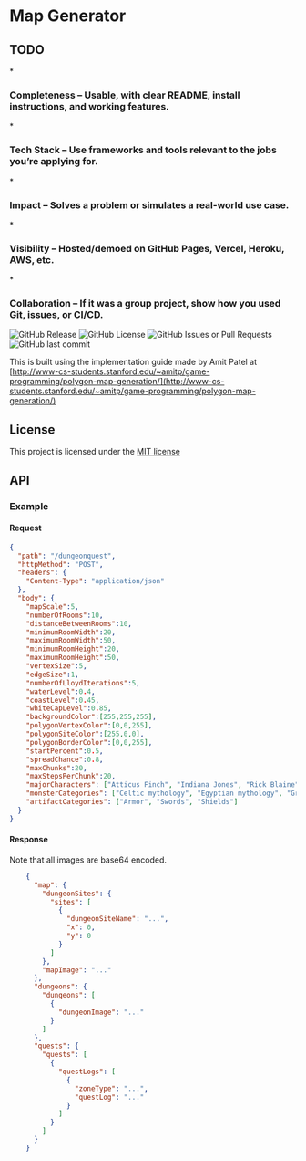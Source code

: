 <h1>Map Generator</h1>

<h2>TODO</h2>
* <h3>Completeness – Usable, with clear README, install instructions, and working features.</h3>
* <h3>Tech Stack – Use frameworks and tools relevant to the jobs you’re applying for.</h3>
* <h3>Impact – Solves a problem or simulates a real-world use case.</h3>
* <h3>Visibility – Hosted/demoed on GitHub Pages, Vercel, Heroku, AWS, etc.</h3>
* <h3>Collaboration – If it was a group project, show how you used Git, issues, or CI/CD.</h3>

![GitHub Release](https://img.shields.io/github/v/release/davidAllenStephan/map)
![GitHub License](https://img.shields.io/github/license/davidAllenStephan/map)
![GitHub Issues or Pull Requests](https://img.shields.io/github/issues/davidAllenStephan/map)
![GitHub last commit](https://img.shields.io/github/last-commit/davidAllenStephan/map)


This is built using the implementation guide made by Amit Patel at [http://www-cs-students.stanford.edu/~amitp/game-programming/polygon-map-generation/](http://www-cs-students.stanford.edu/~amitp/game-programming/polygon-map-generation/) 

## License
This project is licensed under the [MIT license](http://opensource.org/licenses/mit-license.php)


## API
### Example
#### Request
```json
{
  "path": "/dungeonquest",
  "httpMethod": "POST",
  "headers": {
    "Content-Type": "application/json"
  },
  "body": {
    "mapScale":5,
    "numberOfRooms":10,
    "distanceBetweenRooms":10,
    "minimumRoomWidth":20,
    "maximumRoomWidth":50,
    "minimumRoomHeight":20,
    "maximumRoomHeight":50,
    "vertexSize":5,
    "edgeSize":1,
    "numberOfLloydIterations":5,
    "waterLevel":0.4,
    "coastLevel":0.45,
    "whiteCapLevel":0.85,
    "backgroundColor":[255,255,255],
    "polygonVertexColor":[0,0,255],
    "polygonSiteColor":[255,0,0],
    "polygonBorderColor":[0,0,255],
    "startPercent":0.5,
    "spreadChance":0.8,
    "maxChunks":20,
    "maxStepsPerChunk":20,
    "majorCharacters": ["Atticus Finch", "Indiana Jones", "Rick Blaine"],
    "monsterCategories": ["Celtic mythology", "Egyptian mythology", "Greek mythology"],
    "artifactCategories": ["Armor", "Swords", "Shields"]
  }
}
```
#### Response
Note that all images are base64 encoded.
```json
	{
      "map": {
        "dungeonSites": {
          "sites": [
            {
              "dungeonSiteName": "...",
              "x": 0,
              "y": 0 
            }
          ]
        },
        "mapImage": "..."
      },
      "dungeons": {
        "dungeons": [
          {
            "dungeonImage": "..."
          }
        ]
      },
      "quests": {
        "quests": [
          {
            "questLogs": [
              {
                "zoneType": "...",
                "questLog": "..."
              }
            ]
          }
        ]
      }
    }
```
